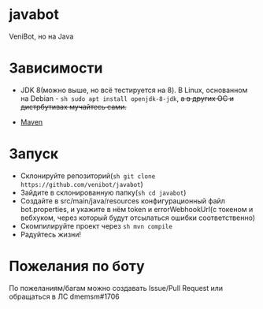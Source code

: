 # javabot
VeniBot, но на Java

# Зависимости
 - JDK 8(можно выше, но всё тестируется на 8). В Linux, основанном на Debian - ```sh sudo apt install openjdk-8-jdk```, ~~а в других ОС и дистрбутивах мучайтесь сами.~~
 
 - [Maven](https://maven.apache.org)
 
 # Запуск
  - Склонируйте репозиторий(```sh git clone https://github.com/venibot/javabot```)
  - Зайдите в склонированную папку(```sh cd javabot```)
  - Создайте в src/main/java/resources конфигурационный файл bot.properties, и укажите в нём token и errorWebhookUrl(с токеном и вебхуком, через который будут отсылаться ошибки соответственно)
  - Скомпилируйте проект через ```sh mvn compile```
  - Радуйтесь жизни!
  
# Пожелания по боту
По пожеланиям/багам можно создавать Issue/Pull Request или обращаться в ЛС dmemsm#1706
